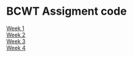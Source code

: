 # BCWT Assigment code
[Week 1](https://github.com/jankry1/bcwt-assigments/tree/main/week-one) <br />
[Week 2](https://github.com/jankry1/bcwt-assigments/tree/main/week-two) <br />
[Week 3]() <br />
[Week 4]() <br />

